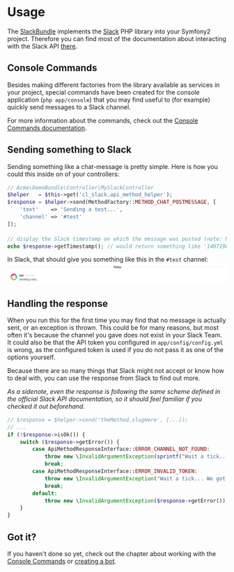 # Usage

The [SlackBundle](https://github.com/cleentfaar/CLSlackBundle) implements the [Slack](https://github.com/cleentfaar/slack) PHP library into your Symfony2 project.
Therefore you can find most of the documentation about interacting with the Slack API [there](https://github.com/cleentfaar/slack/Resources/doc/usage.md).


## Console Commands

Besides making different factories from the library available as services in your project, special commands have been
created for the console application (`php app/console`) that you may find useful to (for example) quickly send messages to a Slack channel.

For more information about the commands, check out the [Console Commands documentation](commands.md).


## Sending something to Slack

Sending something like a chat-message is pretty simple. Here is how you could this inside on of your controllers:
```php
// Acme\DemoBundle\Controller\MySlackController
$helper   = $this->get('cl_slack.api_method_helper');
$response = $helper->send(MethodFactory::METHOD_CHAT_POSTMESSAGE, [
    'text'    => 'Sending a test...',
    'channel' => '#test'
]);

// display the Slack timestamp on which the message was posted (note: NON-unix timestamp!)
echo $response->getTimestamp(); // would return something like '1407190762.000000'
```

In Slack, that should give you something like this in the ``#test`` channel:
![Example of a message posted to Slack](img/api-method-chat-postMessage.png)


## Handling the response

When you run this for the first time you may find that no message is actually sent, or an exception is thrown.
This could be for many reasons, but most often it's because the channel you gave does not exist in your Slack Team.
It could also be that the API token you configured in ``app/config/config.yml`` is wrong, as the configured token is
used if you do not pass it as one of the options yourself.

Because there are so many things that Slack might not accept or know how to deal with, you can use the response from
Slack to find out more.

*As a sidenote, even the response is following the same scheme defined in the official Slack API documentation,
so it should feel familiar if you checked it out beforehand.*

```php
// $response = $helper->send('theMethod.slugHere', [...]);
// ...
if (!$response->isOk()) {
    switch ($response->getError()) {
        case ApiMethodResponseInterface::ERROR_CHANNEL_NOT_FOUND:
            throw new \InvalidArgumentException(sprintf("Wait a tick... That channel does not even exist! Given: %s", $channel));
            break;
        case ApiMethodResponseInterface::ERROR_INVALID_TOKEN:
            throw new \InvalidArgumentException("Wait a tick... We got the wrong token configured!");
            break;
        default:
            throw new \InvalidArgumentException($response->getError());
    }
}
```


## Got it?

If you haven't done so yet, check out the chapter about working with the [Console Commands](commands.md) or [creating a bot](creating-a-bot.md).
